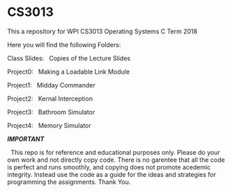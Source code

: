 # CS3013
This a repository for WPI CS3013 Operating Systems C Term 2018


Here you will find the following Folders:


Class Slides:   &nbsp;	Copies of the Lecture Slides


Project0: &nbsp; Making a Loadable Link Module


Project1:  &nbsp; Midday Commander


Project2:  &nbsp; Kernal Interception


Project3:  &nbsp; Bathroom Simulator


Project4:  &nbsp; Memory Simulator


***IMPORTANT***

 &nbsp; This repo is for reference and educational purposes only. Please do your own work and not directly copy code. There is no garentee that all the code is perfect and runs smoothly, and copying does not promote acedemic integrity. Instead use the code as a guide for the ideas and strategies for programming the assignments. Thank You.
